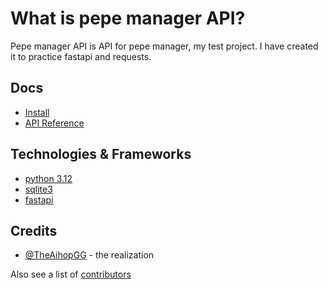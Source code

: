 # What is pepe manager API?

Pepe manager API is API for pepe manager, my test project. I have created it to practice fastapi and requests.

## Docs

- [Install](./docs/INSTALL.md)
- [API Reference](./docs/API_REFERENCE.md)

## Technologies & Frameworks

- [python 3.12](https://www.python.org/)
- [sqlite3](https://www.sqlite.org/)
- [fastapi](https://fastapi.tiangolo.com/)

## Credits

- [@TheAihopGG](https://github.com/TheAihopGG) - the realization

Also see a list of [contributors](https://github.com/TheAihopGG/pepe_manager_api/graphs/contributors)

